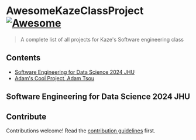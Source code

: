 # AwesomeKazeClassProject [![Awesome](https://awesome.re/badge.svg)](https://awesome.re)

> A complete list of all projects for Kaze&#39;s Software engineering class


## Contents

- [Software Engineering for Data Science 2024 JHU](#software-engineering-for-data-science-2024-jhu)
- [Adam's Cool Project, Adam Tsou](https://github.com/atsou2/clothingquality)


## Software Engineering for Data Science 2024 JHU


## Contribute

Contributions welcome! Read the [contribution guidelines](contributing.md) first.
